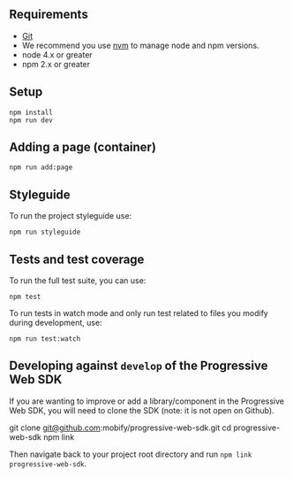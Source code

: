 ## Requirements

- [Git](https://git-scm.com/)
- We recommend you use [nvm](https://github.com/creationix/nvm#installation) to
manage node and npm versions.
- node 4.x or greater
- npm 2.x or greater

## Setup

```
npm install
npm run dev
```

## Adding a page (container)

```
npm run add:page
```

## Styleguide

To run the project styleguide use:

```
npm run styleguide
```

## Tests and test coverage

To run the full test suite, you can use:

```
npm test
```

To run tests in watch mode and only run test related to files you modify during development, use:

```
npm run test:watch
```

## Developing against `develop` of the Progressive Web SDK

If you are wanting to improve or add a library/component in the Progressive Web SDK,
you will need to clone the SDK (note: it is not open on Github).

git clone git@github.com:mobify/progressive-web-sdk.git
cd progressive-web-sdk
npm link

Then navigate back to your project root directory and run `npm link progressive-web-sdk`.

